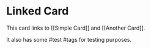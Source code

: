 # Linked Card

This card links to [[Simple Card]] and [[Another Card]].

It also has some #test #tags for testing purposes.
